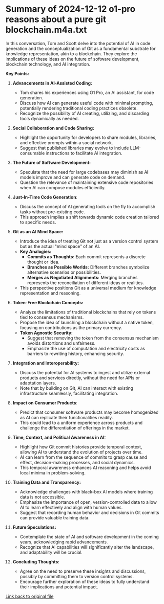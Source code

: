 # Summary of 2024-12-12 o1-pro reasons about a pure git blockchain.m4a.txt

In this conversation, Tom and Scott delve into the potential of AI in code generation and the conceptualization of Git as a fundamental substrate for knowledge representation, akin to a blockchain. They explore the implications of these ideas on the future of software development, blockchain technology, and AI integration.

**Key Points:**

1. **Advancements in AI-Assisted Coding:**
   - Tom shares his experiences using O1 Pro, an AI assistant, for code generation.
   - Discuss how AI can generate useful code with minimal prompting, potentially rendering traditional coding practices obsolete.
   - Recognize the possibility of AI creating, utilizing, and discarding tools dynamically as needed.

2. **Social Collaboration and Code Sharing:**
   - Highlight the opportunity for developers to share modules, libraries, and effective prompts within a social network.
   - Suggest that published libraries may evolve to include LLM-consumable instructions to facilitate AI integration.

3. **The Future of Software Development:**
   - Speculate that the need for large codebases may diminish as AI models improve and can generate code on demand.
   - Question the relevance of maintaining extensive code repositories when AI can compose modules efficiently.

4. **Just-In-Time Code Generation:**
   - Discuss the concept of AI generating tools on the fly to accomplish tasks without pre-existing code.
   - This approach implies a shift towards dynamic code creation tailored to specific needs.

5. **Git as an AI Mind Space:**
   - Introduce the idea of treating Git not just as a version control system but as the actual "mind space" of an AI.
   - **Key Analogies:**
     - **Commits as Thoughts:** Each commit represents a discrete thought or idea.
     - **Branches as Possible Worlds:** Different branches symbolize alternative scenarios or possibilities.
     - **Merges as Negotiated Alignments:** Merging branches represents the reconciliation of different ideas or realities.
   - This perspective positions Git as a universal medium for knowledge representation and reasoning.

6. **Token-Free Blockchain Concepts:**
   - Analyze the limitations of traditional blockchains that rely on tokens tied to consensus mechanisms.
   - Propose the idea of launching a blockchain without a native token, focusing on contributions as the primary currency.
   - **Token Agnostic Security:**
     - Suggest that removing the token from the consensus mechanism avoids distortions and unfairness.
     - Emphasize the use of computation and electricity costs as barriers to rewriting history, enhancing security.

7. **Integration and Interoperability:**
   - Discuss the potential for AI systems to ingest and utilize external products and services directly, without the need for APIs or adaptation layers.
   - Note that by building on Git, AI can interact with existing infrastructure seamlessly, facilitating integration.

8. **Impact on Consumer Products:**
   - Predict that consumer software products may become homogenized as AI can replicate their functionalities readily.
   - This could lead to a uniform experience across products and challenge the differentiation of offerings in the market.

9. **Time, Context, and Political Awareness in AI:**
   - Highlight how Git commit histories provide temporal context, allowing AI to understand the evolution of projects over time.
   - AI can learn from the sequence of commits to grasp cause and effect, decision-making processes, and social dynamics.
   - This temporal awareness enhances AI reasoning and helps avoid local minima in problem-solving.

10. **Training Data and Transparency:**
    - Acknowledge challenges with black-box AI models where training data is not accessible.
    - Emphasize the importance of open, version-controlled data to allow AI to learn effectively and align with human values.
    - Suggest that recording human behavior and decisions in Git commits can provide valuable training data.

11. **Future Speculations:**
    - Contemplate the state of AI and software development in the coming years, acknowledging rapid advancements.
    - Recognize that AI capabilities will significantly alter the landscape, and adaptability will be crucial.

12. **Concluding Thoughts:**
    - Agree on the need to preserve these insights and discussions, possibly by committing them to version control systems.
    - Encourage further exploration of these ideas to fully understand their implications and potential impact.

[Link back to original file](transcripts/2024-12/2024-12-12%20o1-pro%20reasons%20about%20a%20pure%20git%20blockchain/2024-12-12%20o1-pro%20reasons%20about%20a%20pure%20git%20blockchain.m4a.txt) 